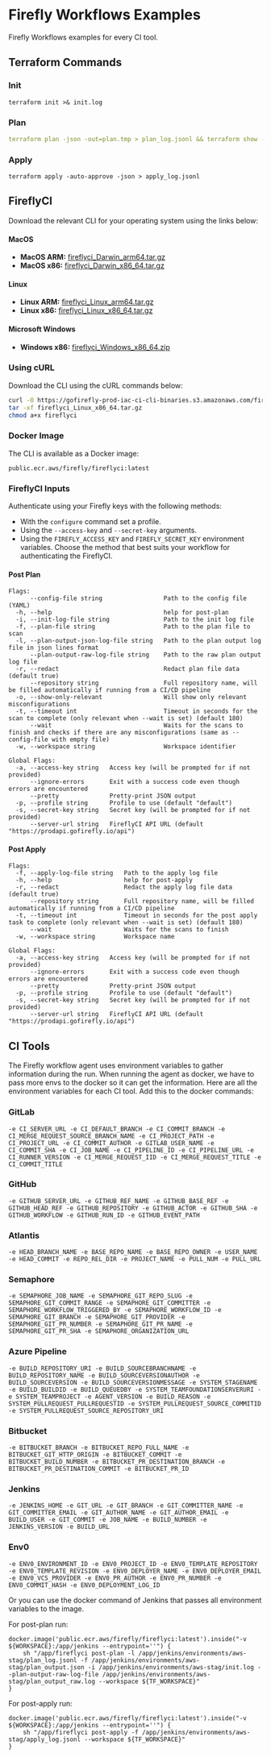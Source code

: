 # Firefly Workflows Examples
Firefly Workflows examples for every CI tool.

## Terraform Commands
### Init
```
terraform init >& init.log
```

### Plan
```yaml
terraform plan -json -out=plan.tmp > plan_log.jsonl && terraform show -json plan.tmp > plan_output.json && terraform show plan.tmp > plan_output_raw.log
```

### Apply
```
terraform apply -auto-approve -json > apply_log.jsonl
```

## FireflyCI
Download the relevant CLI for your operating system using the links below:

#### MacOS
- **MacOS ARM:** [fireflyci_Darwin_arm64.tar.gz](https://gofirefly-prod-iac-ci-cli-binaries.s3.amazonaws.com/fireflyci/latest/fireflyci_Darwin_arm64.tar.gz)
- **MacOS x86:** [fireflyci_Darwin_x86_64.tar.gz](https://gofirefly-prod-iac-ci-cli-binaries.s3.amazonaws.com/fireflyci/latest/fireflyci_Darwin_x86_64.tar.gz)

#### Linux
- **Linux ARM:** [fireflyci_Linux_arm64.tar.gz](https://gofirefly-prod-iac-ci-cli-binaries.s3.amazonaws.com/fireflyci/latest/fireflyci_Linux_arm64.tar.gz)
- **Linux x86:** [fireflyci_Linux_x86_64.tar.gz](https://gofirefly-prod-iac-ci-cli-binaries.s3.amazonaws.com/fireflyci/latest/fireflyci_Linux_x86_64.tar.gz)

#### Microsoft Windows
- **Windows x86:** [fireflyci_Windows_x86_64.zip](https://gofirefly-prod-iac-ci-cli-binaries.s3.amazonaws.com/fireflyci/latest/fireflyci_Windows_x86_64.zip)

### Using cURL

Download the CLI using the cURL commands below:

```sh
curl -O https://gofirefly-prod-iac-ci-cli-binaries.s3.amazonaws.com/fireflyci/latest/fireflyci_Linux_x86_64.tar.gz
tar -xf fireflyci_Linux_x86_64.tar.gz
chmod a+x fireflyci
```

### Docker Image
The CLI is available as a Docker image:

```
public.ecr.aws/firefly/fireflyci:latest
```

### FireflyCI Inputs
Authenticate using your Firefly keys with the following methods:
* With the `configure` command set a profile.
* Using the `--access-key` and `--secret-key` arguments.
* Using the `FIREFLY_ACCESS_KEY` and `FIREFLY_SECRET_KEY` environment variables.
Choose the method that best suits your workflow for authenticating the FireflyCI.

#### Post Plan
```
Flags:
      --config-file string                 Path to the config file (YAML)
  -h, --help                               help for post-plan
  -i, --init-log-file string               Path to the init log file
  -f, --plan-file string                   Path to the plan file to scan
  -l, --plan-output-json-log-file string   Path to the plan output log file in json lines format
      --plan-output-raw-log-file string    Path to the raw plan output log file
  -r, --redact                             Redact plan file data (default true)
      --repository string                  Full repository name, will be filled automatically if running from a CI/CD pipeline
  -o, --show-only-relevant                 Will show only relevant misconfigurations
  -t, --timeout int                        Timeout in seconds for the scan to complete (only relevant when --wait is set) (default 180)
      --wait                               Waits for the scans to finish and checks if there are any misconfigurations (same as --config-file with empty file)
  -w, --workspace string                   Workspace identifier

Global Flags:
  -a, --access-key string   Access key (will be prompted for if not provided)
      --ignore-errors       Exit with a success code even though errors are encountered
      --pretty              Pretty-print JSON output
  -p, --profile string      Profile to use (default "default")
  -s, --secret-key string   Secret key (will be prompted for if not provided)
      --server-url string   FireflyCI API URL (default "https://prodapi.gofirefly.io/api")
```

#### Post Apply
```
Flags:
  -f, --apply-log-file string   Path to the apply log file
  -h, --help                    help for post-apply
  -r, --redact                  Redact the apply log file data (default true)
      --repository string       Full repository name, will be filled automatically if running from a CI/CD pipeline
  -t, --timeout int             Timeout in seconds for the post apply task to complete (only relevant when --wait is set) (default 180)
      --wait                    Waits for the scans to finish
  -w, --workspace string        Workspace name

Global Flags:
  -a, --access-key string   Access key (will be prompted for if not provided)
      --ignore-errors       Exit with a success code even though errors are encountered
      --pretty              Pretty-print JSON output
  -p, --profile string      Profile to use (default "default")
  -s, --secret-key string   Secret key (will be prompted for if not provided)
      --server-url string   FireflyCI API URL (default "https://prodapi.gofirefly.io/api")
```

## CI Tools

The Firefly workflow agent uses environment variables to gather information during the run. When running the agent as docker, we have to pass more envs to the docker so it can get the information.
Here are all the environment variables for each CI tool. Add this to the docker commands:

### GitLab
```
-e CI_SERVER_URL -e CI_DEFAULT_BRANCH -e CI_COMMIT_BRANCH -e CI_MERGE_REQUEST_SOURCE_BRANCH_NAME -e CI_PROJECT_PATH -e CI_PROJECT_URL -e CI_COMMIT_AUTHOR -e GITLAB_USER_NAME -e CI_COMMIT_SHA -e CI_JOB_NAME -e CI_PIPELINE_ID -e CI_PIPELINE_URL -e CI_RUNNER_VERSION -e CI_MERGE_REQUEST_IID -e CI_MERGE_REQUEST_TITLE -e CI_COMMIT_TITLE
```

### GitHub
```
-e GITHUB_SERVER_URL -e GITHUB_REF_NAME -e GITHUB_BASE_REF -e GITHUB_HEAD_REF -e GITHUB_REPOSITORY -e GITHUB_ACTOR -e GITHUB_SHA -e GITHUB_WORKFLOW -e GITHUB_RUN_ID -e GITHUB_EVENT_PATH
```

### Atlantis
```
-e HEAD_BRANCH_NAME -e BASE_REPO_NAME -e BASE_REPO_OWNER -e USER_NAME -e HEAD_COMMIT -e REPO_REL_DIR -e PROJECT_NAME -e PULL_NUM -e PULL_URL
```

### Semaphore
```
-e SEMAPHORE_JOB_NAME -e SEMAPHORE_GIT_REPO_SLUG -e SEMAPHORE_GIT_COMMIT_RANGE -e SEMAPHORE_GIT_COMMITTER -e SEMAPHORE_WORKFLOW_TRIGGERED_BY -e SEMAPHORE_WORKFLOW_ID -e SEMAPHORE_GIT_BRANCH -e SEMAPHORE_GIT_PROVIDER -e SEMAPHORE_GIT_PR_NUMBER -e SEMAPHORE_GIT_PR_NAME -e SEMAPHORE_GIT_PR_SHA -e SEMAPHORE_ORGANIZATION_URL
```

### Azure Pipeline
```
-e BUILD_REPOSITORY_URI -e BUILD_SOURCEBRANCHNAME -e BUILD_REPOSITORY_NAME -e BUILD_SOURCEVERSIONAUTHOR -e BUILD_SOURCEVERSION -e BUILD_SOURCEVERSIONMESSAGE -e SYSTEM_STAGENAME -e BUILD_BUILDID -e BUILD_QUEUEDBY -e SYSTEM_TEAMFOUNDATIONSERVERURI -e SYSTEM_TEAMPROJECT -e AGENT_VERSION -e BUILD_REASON -e SYSTEM_PULLREQUEST_PULLREQUESTID -e SYSTEM_PULLREQUEST_SOURCE_COMMITID -e SYSTEM_PULLREQUEST_SOURCE_REPOSITORY_URI
```

### Bitbucket
```
-e BITBUCKET_BRANCH -e BITBUCKET_REPO_FULL_NAME -e BITBUCKET_GIT_HTTP_ORIGIN -e BITBUCKET_COMMIT -e BITBUCKET_BUILD_NUMBER -e BITBUCKET_PR_DESTINATION_BRANCH -e BITBUCKET_PR_DESTINATION_COMMIT -e BITBUCKET_PR_ID
```

### Jenkins
```
-e JENKINS_HOME -e GIT_URL -e GIT_BRANCH -e GIT_COMMITTER_NAME -e GIT_COMMITTER_EMAIL -e GIT_AUTHOR_NAME -e GIT_AUTHOR_EMAIL -e BUILD_USER -e GIT_COMMIT -e JOB_NAME -e BUILD_NUMBER -e JENKINS_VERSION -e BUILD_URL
```

### Env0
```
-e ENV0_ENVIRONMENT_ID -e ENV0_PROJECT_ID -e ENV0_TEMPLATE_REPOSITORY -e ENV0_TEMPLATE_REVISION -e ENV0_DEPLOYER_NAME -e ENV0_DEPLOYER_EMAIL -e ENV0_VCS_PROVIDER -e ENV0_PR_AUTHOR -e ENV0_PR_NUMBER -e ENV0_COMMIT_HASH -e ENV0_DEPLOYMENT_LOG_ID
```

Or you can use the docker command of Jenkins that passes all environment variables to the image.

For post-plan run:
```
docker.image('public.ecr.aws/firefly/fireflyci:latest').inside("-v ${WORKSPACE}:/app/jenkins --entrypoint=''") {
    sh "/app/fireflyci post-plan -l /app/jenkins/environments/aws-stag/plan_log.jsonl -f /app/jenkins/environments/aws-stag/plan_output.json -i /app/jenkins/environments/aws-stag/init.log --plan-output-raw-log-file /app/jenkins/environments/aws-stag/plan_output_raw.log --workspace ${TF_WORKSPACE}"
}
```
For post-apply run:
```
docker.image('public.ecr.aws/firefly/fireflyci:latest').inside("-v ${WORKSPACE}:/app/jenkins --entrypoint=''") {
    sh "/app/fireflyci post-apply -f /app/jenkins/environments/aws-stag/apply_log.jsonl --workspace ${TF_WORKSPACE}"
}
```
